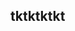 <!-- # React + TypeScript + Vite

This template provides a minimal setup to get React working in Vite with HMR and some ESLint rules.

Currently, two official plugins are available:

- [@vitejs/plugin-react](https://github.com/vitejs/vite-plugin-react/blob/main/packages/plugin-react/README.md) uses [Babel](https://babeljs.io/) for Fast Refresh
- [@vitejs/plugin-react-swc](https://github.com/vitejs/vite-plugin-react-swc) uses [SWC](https://swc.rs/) for Fast Refresh

## Expanding the ESLint configuration

If you are developing a production application, we recommend updating the configuration to enable type aware lint rules:

- Configure the top-level `parserOptions` property like this:

```js
export default tseslint.config({
  languageOptions: {
    // other options...
    parserOptions: {
      project: ['./tsconfig.node.json', './tsconfig.app.json'],
      tsconfigRootDir: import.meta.dirname,
    },
  },
})
```

- Replace `tseslint.configs.recommended` to `tseslint.configs.recommendedTypeChecked` or `tseslint.configs.strictTypeChecked`
- Optionally add `...tseslint.configs.stylisticTypeChecked`
- Install [eslint-plugin-react](https://github.com/jsx-eslint/eslint-plugin-react) and update the config:

```js
// eslint.config.js
import react from 'eslint-plugin-react'

export default tseslint.config({
  // Set the react version
  settings: { react: { version: '18.3' } },
  plugins: {
    // Add the react plugin
    react,
  },
  rules: {
    // other rules...
    // Enable its recommended rules
    ...react.configs.recommended.rules,
    ...react.configs['jsx-runtime'].rules,
  },
})
```
## Starting a project

To start a new project based on this template, run 

```npm 
npx degit tktktk/tktktk
```

## Development 
To run the dev server run `npm run dev`.

To build for deployment, run `npm run build`.

## Strib fonts
Manually place your font folders in the directory `public/fonts/` to render them on the page. These local fonts will be included in the build and deploy process until a CORS policy issue can be resolved on static.startribune.com.

## Deploying
Deployment is currently handled by a shell script (`strib-deploy.sh`). You need to have 
the [AWS CLI](https://aws.amazon.com/cli/) installed with credentials for the 
static.startribune.com bucket using the 'default' profile.

To deploy to staging, run `npm run deploy-staging`. For production, run 
`npm run deploy-production`. This will upload to a typical path using your 
project's name, which is read from the root directory of your project 
(where `package.json` is located). -->

## tktktktkt